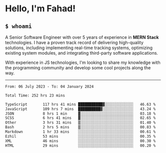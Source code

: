 <h1>Hello, I'm Fahad!</h1>

<h2><code>$ whoami</code></h2>

A Senior Software Engineer with over 5 years of experience in **MERN Stack** technologies. I have a proven track record of delivering high-quality solutions, including implementing real-time tracking systems, optimizing existing system modules, and integrating third-party software applications.

With experience in JS technologies, I'm looking to share my knowledge with the programming community and develop some cool projects along the way.

---

<!--START_SECTION:waka-->

```txt
From: 06 July 2023 - To: 04 January 2024

Total Time: 252 hrs 23 mins

TypeScript       117 hrs 41 mins ███████████▓░░░░░░░░░░░░░   46.63 %
JavaScript       109 hrs 7 mins  ██████████▓░░░░░░░░░░░░░░   43.24 %
JSON             8 hrs 1 min     ▓░░░░░░░░░░░░░░░░░░░░░░░░   03.18 %
SCSS             6 hrs 41 mins   ▓░░░░░░░░░░░░░░░░░░░░░░░░   02.65 %
Other            3 hrs 31 mins   ▒░░░░░░░░░░░░░░░░░░░░░░░░   01.40 %
Bash             2 hrs 5 mins    ▒░░░░░░░░░░░░░░░░░░░░░░░░   00.83 %
Markdown         1 hr 33 mins    ░░░░░░░░░░░░░░░░░░░░░░░░░   00.61 %
Ezhil            53 mins         ░░░░░░░░░░░░░░░░░░░░░░░░░   00.35 %
XML              46 mins         ░░░░░░░░░░░░░░░░░░░░░░░░░   00.30 %
HTML             29 mins         ░░░░░░░░░░░░░░░░░░░░░░░░░   00.20 %
```

<!--END_SECTION:waka-->

<!--
**heyFahad/heyFahad** is a ✨ _special_ ✨ repository because its `README.md` (this file) appears on your GitHub profile.

Here are some ideas to get you started:

- 🔭 I’m currently working on ...
- 🌱 I’m currently learning ...
- 👯 I’m looking to collaborate on ...
- 🤔 I’m looking for help with ...
- 💬 Ask me about ...
- 📫 How to reach me: ...
- 😄 Pronouns: ...
- ⚡ Fun fact: ...
-->
